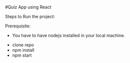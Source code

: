 #Quiz App using React  

Steps to Run the project:

Prerequisite:  
* You have to have nodejs installed in your local machine.


- clone repo
- npm install
- npm start
